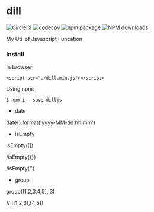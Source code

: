 # dill

[![CircleCI](https://circleci.com/gh/kenlyau/dill.svg?style=svg)](https://circleci.com/gh/kenlyau/dill)
[![codecov](https://codecov.io/gh/kenlyau/dill/branch/master/graph/badge.svg)](https://codecov.io/gh/kenlyau/dill)
[![npm package](https://img.shields.io/npm/v/dilljs.svg?style=flat-square)](https://www.npmjs.org/package/dilljs)
[![NPM downloads](http://img.shields.io/npm/dm/dilljs.svg?style=flat-square)](http://www.npmtrends.com/dilljs)

My Util of Javascript Funcation

### Install

In browser:

```
<script scr="./dill.min.js"></script>
```

Using npm:

```
$ npm i --save dilljs
```

- date

date().format('yyyy-MM-dd hh:mm')

- isEmpty

isEmpty([])

/isEmpty({})

/isEmpty('')

- group

group([1,2,3,4,5], 3)

// [[1,2,3],[4,5]]
